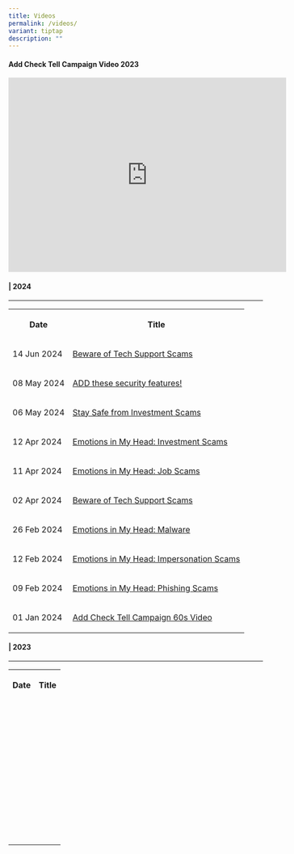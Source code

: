 ```yaml
---
title: Videos
permalink: /videos/
variant: tiptap
description: ""
---
```

<h4>Add Check Tell Campaign Video 2023</h4>
<div class="iframe-wrapper">
<iframe height="385" width="550" allowfullscreen="true" frameborder="0" src="https://www.youtube.com/embed/5wPxjwKtB0c?si=1Zds-hsZVG75R6Mu"></iframe>
</div>
<h4>| 2024</h4>
<hr>
<table style="minWidth: 50px">
<colgroup>
<col>
<col>
</colgroup>
<tbody>
<tr>
<th rowspan="1" colspan="1">
<p>Date</p>
</th>
<th rowspan="1" colspan="1">
<p>Title</p>
</th>
</tr>
<tr>
<td rowspan="1" colspan="1">
<p>14 Jun 2024</p>
</td>
<td rowspan="1" colspan="1">
<p><a href="https://www.youtube.com/embed/HDaHv_bgxS8" rel="noopener noreferrer nofollow" target="_blank">Beware of Tech Support Scams</a>
</p>
</td>
</tr>
<tr>
<td rowspan="1" colspan="1">
<p>08 May 2024</p>
</td>
<td rowspan="1" colspan="1">
<p><a href="https://www.youtube.com/embed/Rs4s0nKWJmc" rel="noopener noreferrer nofollow" target="_blank">ADD these security features!</a>
</p>
</td>
</tr>
<tr>
<td rowspan="1" colspan="1">
<p>06 May 2024</p>
</td>
<td rowspan="1" colspan="1">
<p><a href="https://www.youtube.com/embed/8rIsm809gmA" rel="noopener noreferrer nofollow" target="_blank">Stay Safe from Investment Scams</a>
</p>
</td>
</tr>
<tr>
<td rowspan="1" colspan="1">
<p>12 Apr 2024</p>
</td>
<td rowspan="1" colspan="1">
<p><a href="https://www.youtube.com/embed/62Jw37henQc" rel="noopener noreferrer nofollow" target="_blank">Emotions in My Head: Investment Scams</a>
</p>
</td>
</tr>
<tr>
<td rowspan="1" colspan="1">
<p>11 Apr 2024</p>
</td>
<td rowspan="1" colspan="1">
<p><a href="https://www.youtube.com/embed/vCkRkup2NUw" rel="noopener noreferrer nofollow" target="_blank">Emotions in My Head: Job Scams</a>
</p>
</td>
</tr>
<tr>
<td rowspan="1" colspan="1">
<p>02 Apr 2024</p>
</td>
<td rowspan="1" colspan="1">
<p><a href="https://www.youtube.com/embed/6o4bsdPyKYQ" rel="noopener noreferrer nofollow" target="_blank">Beware of Tech Support Scams</a>
</p>
</td>
</tr>
<tr>
<td rowspan="1" colspan="1">
<p>26 Feb 2024</p>
</td>
<td rowspan="1" colspan="1">
<p><a href="https://www.youtube.com/embed/Pdk3yEcs7FM" rel="noopener noreferrer nofollow" target="_blank">Emotions in My Head: Malware</a>
</p>
</td>
</tr>
<tr>
<td rowspan="1" colspan="1">
<p>12 Feb 2024</p>
</td>
<td rowspan="1" colspan="1">
<p><a href="https://www.youtube.com/embed/VOVsUXBxXNY" rel="noopener noreferrer nofollow" target="_blank">Emotions in My Head: Impersonation Scams</a>
</p>
</td>
</tr>
<tr>
<td rowspan="1" colspan="1">
<p>09 Feb 2024</p>
</td>
<td rowspan="1" colspan="1">
<p><a href="https://www.youtube.com/embed/hNOWDEoXAYs" rel="noopener noreferrer nofollow" target="_blank">Emotions in My Head: Phishing Scams</a>
</p>
</td>
</tr>
<tr>
<td rowspan="1" colspan="1">
<p>01 Jan 2024</p>
</td>
<td rowspan="1" colspan="1">
<p><a href="https://www.youtube.com/embed/5wPxjwKtB0c" rel="noopener noreferrer nofollow" target="_blank">Add Check Tell Campaign 60s Video</a>
</p>
</td>
</tr>
</tbody>
</table>
<h4>| 2023</h4>
<hr>
<table style="minWidth: 50px">
<colgroup>
<col>
<col>
</colgroup>
<tbody>
<tr>
<th rowspan="1" colspan="1">
<p>Date</p>
</th>
<th rowspan="1" colspan="1">
<p>Title</p>
</th>
</tr>
<tr>
<td rowspan="1" colspan="1">
<p></p>
</td>
<td rowspan="1" colspan="1">
<p></p>
</td>
</tr>
<tr>
<td rowspan="1" colspan="1">
<p></p>
</td>
<td rowspan="1" colspan="1">
<p></p>
</td>
</tr>
<tr>
<td rowspan="1" colspan="1">
<p></p>
</td>
<td rowspan="1" colspan="1">
<p></p>
</td>
</tr>
<tr>
<td rowspan="1" colspan="1">
<p></p>
</td>
<td rowspan="1" colspan="1">
<p></p>
</td>
</tr>
<tr>
<td rowspan="1" colspan="1">
<p></p>
</td>
<td rowspan="1" colspan="1">
<p></p>
</td>
</tr>
<tr>
<td rowspan="1" colspan="1">
<p></p>
</td>
<td rowspan="1" colspan="1">
<p></p>
</td>
</tr>
<tr>
<td rowspan="1" colspan="1">
<p></p>
</td>
<td rowspan="1" colspan="1">
<p></p>
</td>
</tr>
<tr>
<td rowspan="1" colspan="1">
<p></p>
</td>
<td rowspan="1" colspan="1">
<p></p>
</td>
</tr>
<tr>
<td rowspan="1" colspan="1">
<p></p>
</td>
<td rowspan="1" colspan="1">
<p></p>
</td>
</tr>
<tr>
<td rowspan="1" colspan="1">
<p></p>
</td>
<td rowspan="1" colspan="1">
<p></p>
</td>
</tr>
<tr>
<td rowspan="1" colspan="1">
<p></p>
</td>
<td rowspan="1" colspan="1">
<p></p>
</td>
</tr>
<tr>
<td rowspan="1" colspan="1">
<p></p>
</td>
<td rowspan="1" colspan="1">
<p></p>
</td>
</tr>
<tr>
<td rowspan="1" colspan="1">
<p></p>
</td>
<td rowspan="1" colspan="1">
<p></p>
</td>
</tr>
</tbody>
</table>
<p></p>